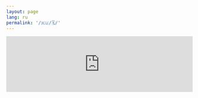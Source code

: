 ```yaml
---
layout: page
lang: ru
permalink: '/🇷🇺/🗓/'
---
```


<script src="https://yastatic.net/q/forms-frontend-ext/_/embed.js"></script>
<div class="d-flex justify-content-center">
    <iframe src="https://forms.yandex.com/u/5e0ccb0eb656e903d96cedaf/?iframe=1" frameborder="0" name="ya-form-5e0ccb0eb656e903d96cedaf" width="500"></iframe>
</div>
